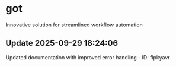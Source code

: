 # got
Innovative solution for streamlined workflow automation

## Update 2025-09-29 18:24:06
Updated documentation with improved error handling - ID: flpkyavr

